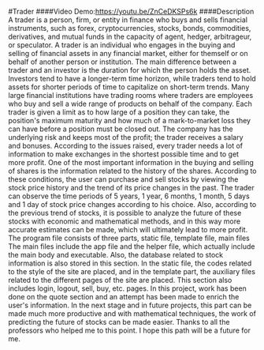 #Trader
####Video Demo:<https://youtu.be/ZnCeDKSPs6k>
####Description
A trader is a person, firm, or entity in finance who buys and sells financial instruments, such as forex, cryptocurrencies, stocks, bonds, commodities, derivatives, and mutual funds in the capacity of agent, hedger, arbitrageur, or speculator.
A trader is an individual who engages in the buying and selling of financial assets in any financial market, either for themself or on behalf of another person or institution. The main difference between a trader and an investor is the duration for which the person holds the asset. Investors tend to have a longer-term time horizon, while traders tend to hold assets for shorter periods of time to capitalize on short-term trends.
Many large financial institutions have trading rooms where traders are employees who buy and sell a wide range of products on behalf of the company. Each trader is given a limit as to how large of a position they can take, the position's maximum maturity and how much of a mark-to-market loss they can have before a position must be closed out. The company has the underlying risk and keeps most of the profit; the trader receives a salary and bonuses.
According to the issues raised, every trader needs a lot of information to make exchanges in the shortest possible time and to get more profit. One of the most important information in the buying and selling of shares is the information related to the history of the shares. According to these conditions, the user can purchase and sell stocks by viewing the stock price history and the trend of its price changes in the past. The trader can observe the time periods of 5 years, 1 year, 6 months, 1 month, 5 days and 1 day of stock price changes according to his choice.
Also, according to the previous trend of stocks, it is possible to analyze the future of these stocks with economic and mathematical methods, and in this way more accurate estimates can be made, which will ultimately lead to more profit.
The program file consists of three parts, static file, template file, main files
The main files include the app file and the helper file, which actually include the main body and executable. Also, the database related to stock information is also stored in this section.
In the static file, the codes related to the style of the site are placed, and in the template part, the auxiliary files related to the different pages of the site are placed. This section also includes login, logout, sell, buy, etc. pages. In this project, work has been done on the quote section and an attempt has been made to enrich the user's information.
In the next stage and in future projects, this part can be made much more productive and with mathematical techniques, the work of predicting the future of stocks can be made easier.
Thanks to all the professors who helped me to this point.
I hope this path will be a future for me.